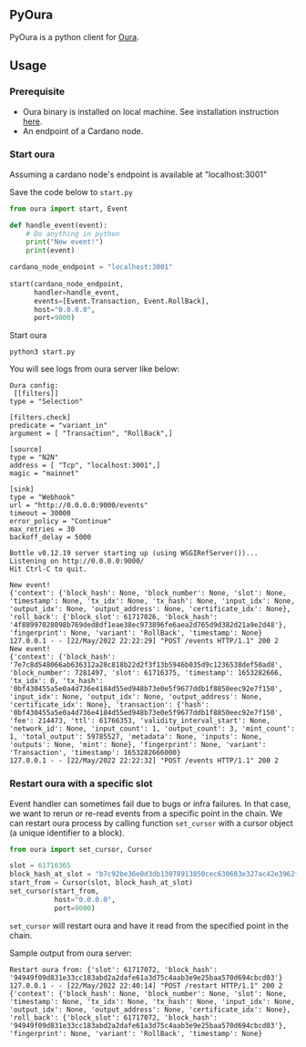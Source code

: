 
## PyOura

PyOura is a python client for [Oura](https://github.com/txpipe/oura).

## Usage

### Prerequisite

* Oura binary is installed on local machine. 
See installation instruction [here](https://txpipe.github.io/oura/installation/binary_release.html).
* An endpoint of a Cardano node.

### Start oura 

Assuming a cardano node's endpoint is available at "localhost:3001"

Save the code below to `start.py`
```python
from oura import start, Event

def handle_event(event):
    # Do anything in python
    print("New event!")
    print(event)

cardano_node_endpoint = "localhost:3001"
    
start(cardano_node_endpoint, 
      handler=handle_event, 
      events=[Event.Transaction, Event.RollBack],
      host="0.0.0.0",
      port=9000)
```

Start oura
```shell
python3 start.py
```

You will see logs from oura server like below:
```shell
Oura config:
 [[filters]]
type = "Selection"

[filters.check]
predicate = "variant_in"
argument = [ "Transaction", "RollBack",]

[source]
type = "N2N"
address = [ "Tcp", "localhost:3001",]
magic = "mainnet"

[sink]
type = "Webhook"
url = "http://0.0.0.0:9000/events"
timeout = 30000
error_policy = "Continue"
max_retries = 30
backoff_delay = 5000

Bottle v0.12.19 server starting up (using WSGIRefServer())...
Listening on http://0.0.0.0:9000/
Hit Ctrl-C to quit.

New event!
{'context': {'block_hash': None, 'block_number': None, 'slot': None, 'timestamp': None, 'tx_idx': None, 'tx_hash': None, 'input_idx': None, 'output_idx': None, 'output_address': None, 'certificate_idx': None}, 'roll_back': {'block_slot': 61717026, 'block_hash': '4f88997028098b769ded8df1eae38ec973896fe6aea2d765d9d382d21a9e2d48'}, 'fingerprint': None, 'variant': 'RollBack', 'timestamp': None}
127.0.0.1 - - [22/May/2022 22:22:29] "POST /events HTTP/1.1" 200 2
New event!
{'context': {'block_hash': '7e7c8d548066ab636312a28c818b22d2f3f13b5946b035d9c1236538def50ad8', 'block_number': 7281497, 'slot': 61716375, 'timestamp': 1653282666, 'tx_idx': 0, 'tx_hash': '0bf430455a5e0a4d736e4184d55ed948b73e0e5f9677ddb1f8850eec92e7f150', 'input_idx': None, 'output_idx': None, 'output_address': None, 'certificate_idx': None}, 'transaction': {'hash': '0bf430455a5e0a4d736e4184d55ed948b73e0e5f9677ddb1f8850eec92e7f150', 'fee': 214473, 'ttl': 61766353, 'validity_interval_start': None, 'network_id': None, 'input_count': 1, 'output_count': 3, 'mint_count': 1, 'total_output': 59785527, 'metadata': None, 'inputs': None, 'outputs': None, 'mint': None}, 'fingerprint': None, 'variant': 'Transaction', 'timestamp': 1653282666000}
127.0.0.1 - - [22/May/2022 22:22:32] "POST /events HTTP/1.1" 200 2
```

### Restart oura with a specific slot

Event handler can sometimes fail due to bugs or infra failures. In that case, we want to rerun or re-read events 
from a specific point in the chain. We can restart oura process by calling function `set_cursor` with a cursor object 
 (a unique identifier to a block).

```python
from oura import set_cursor, Cursor

slot = 61716365
block_hash_at_slot = "b7c92be36e0d3db13078913850cec630683e327ac42e3962f261791e979b7cf0"
start_from = Cursor(slot, block_hash_at_slot)
set_cursor(start_from, 
           host="0.0.0.0",
           port=9000)
```

`set_cursor` will restart oura and have it read from the specified point in the chain.

Sample output from oura server:

```shell
Restart oura from: {'slot': 61717072, 'block_hash': '94949f09d831e33cc183abd2a2dafe61a3d75c4aab3e9e25baa570d694cbcd03'}
127.0.0.1 - - [22/May/2022 22:40:14] "POST /restart HTTP/1.1" 200 2
{'context': {'block_hash': None, 'block_number': None, 'slot': None, 'timestamp': None, 'tx_idx': None, 'tx_hash': None, 'input_idx': None, 'output_idx': None, 'output_address': None, 'certificate_idx': None}, 'roll_back': {'block_slot': 61717072, 'block_hash': '94949f09d831e33cc183abd2a2dafe61a3d75c4aab3e9e25baa570d694cbcd03'}, 'fingerprint': None, 'variant': 'RollBack', 'timestamp': None}
```